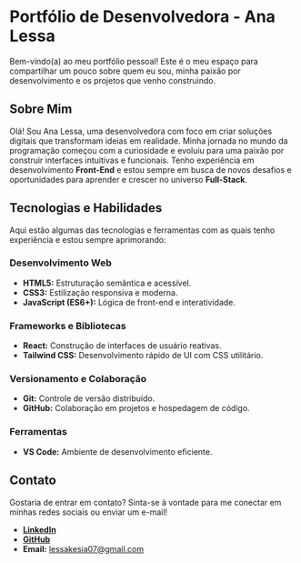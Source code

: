 # Portfólio de Desenvolvedora - Ana Lessa

Bem-vindo(a) ao meu portfólio pessoal! Este é o meu espaço para compartilhar um pouco sobre quem eu sou, minha paixão por desenvolvimento e os projetos que venho construindo.

## Sobre Mim

Olá! Sou Ana Lessa, uma desenvolvedora com foco em criar soluções digitais que transformam ideias em realidade. Minha jornada no mundo da programação começou com a curiosidade e evoluiu para uma paixão por construir interfaces intuitivas e funcionais. Tenho experiência em desenvolvimento **Front-End** e estou sempre em busca de novos desafios e oportunidades para aprender e crescer no universo **Full-Stack**.

## Tecnologias e Habilidades

Aqui estão algumas das tecnologias e ferramentas com as quais tenho experiência e estou sempre aprimorando:

### Desenvolvimento Web
-   **HTML5:** Estruturação semântica e acessível.
-   **CSS3:** Estilização responsiva e moderna.
-   **JavaScript (ES6+):** Lógica de front-end e interatividade.

### Frameworks e Bibliotecas
-   **React:** Construção de interfaces de usuário reativas.
-   **Tailwind CSS:** Desenvolvimento rápido de UI com CSS utilitário.

### Versionamento e Colaboração
-   **Git:** Controle de versão distribuído.
-   **GitHub:** Colaboração em projetos e hospedagem de código.

### Ferramentas
-   **VS Code:** Ambiente de desenvolvimento eficiente.

## Contato

Gostaria de entrar em contato? Sinta-se à vontade para me conectar em minhas redes sociais ou enviar um e-mail!

-   **[LinkedIn](https://linkedin.com/in/ana-lessa-silva)**
-   **[GitHub](https://github.com/analessp)**
-   **Email:** lessakesia07@gmail.com
